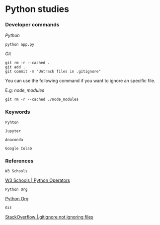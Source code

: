 # Python studies

### Developer commands

*Python* 

```
python app.py
```

*Git* 

```
git rm -r --cached .
git add . 
git commit -m "Untrack files in .gitignore" 
```

You can use the following command if you want to ignore an specific file. 

E.g: *node_modules*

```
git rm -r --cached ./node_modules
```

### Keywords

`Pyhton`

`Jupyter`

`Anaconda`

`Google Colab`

### References

`W3 Schools`

[W3 Schools | Python Operators](https://www.w3schools.com/python/python_operators.asp)

`Python Org`

[Python Org](https://www.python.org/)

`Git`

[StackOverflow |.gitignore not ignoring files](https://stackoverflow.com/questions/45400361/why-is-gitignore-not-ignoring-my-files)